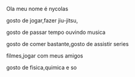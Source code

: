 Ola meu nome é nycolas 

gosto de jogar,fazer jiu-jitsu,

gosto de passar tempo ouvindo musica

gosto de comer bastante,gosto de assistir series

filmes,jogar com meus amigos

gosto de fisica,quimica e so
